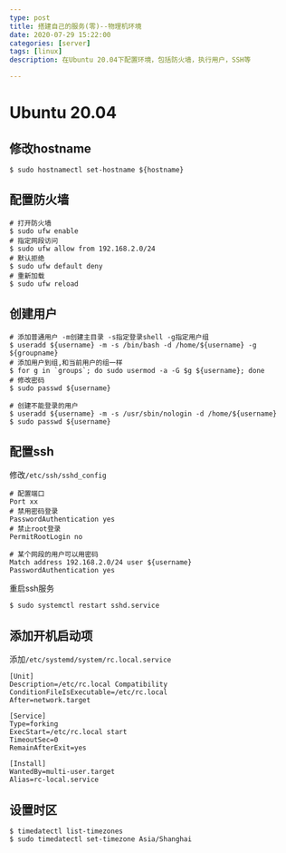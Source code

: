```yaml
---
type: post
title: 搭建自己的服务(零)--物理机环境
date: 2020-07-29 15:22:00
categories: [server]
tags: [linux]
description: 在Ubuntu 20.04下配置环境，包括防火墙，执行用户，SSH等

---
```


# Ubuntu 20.04

## 修改hostname
```shell script
$ sudo hostnamectl set-hostname ${hostname}
```

## 配置防火墙
```shell script
# 打开防火墙
$ sudo ufw enable
# 指定网段访问
$ sudo ufw allow from 192.168.2.0/24
# 默认拒绝
$ sudo ufw default deny
# 重新加载
$ sudo ufw reload
```

## 创建用户
```shell script
# 添加普通用户 -m创建主目录 -s指定登录shell -g指定用户组
$ useradd ${username} -m -s /bin/bash -d /home/${username} -g ${groupname}
# 添加用户到组,和当前用户的组一样
$ for g in `groups`; do sudo usermod -a -G $g ${username}; done
# 修改密码
$ sudo passwd ${username}

# 创建不能登录的用户
$ useradd ${username} -m -s /usr/sbin/nologin -d /home/${username}
$ sudo passwd ${username}
```

## 配置ssh

修改`/etc/ssh/sshd_config`
```
# 配置端口
Port xx
# 禁用密码登录
PasswordAuthentication yes
# 禁止root登录
PermitRootLogin no

# 某个网段的用户可以用密码
Match address 192.168.2.0/24 user ${username}
PasswordAuthentication yes
```
重启ssh服务
```shell script
$ sudo systemctl restart sshd.service
```

## 添加开机启动项
添加`/etc/systemd/system/rc.local.service`
```
[Unit]
Description=/etc/rc.local Compatibility
ConditionFileIsExecutable=/etc/rc.local
After=network.target

[Service]
Type=forking
ExecStart=/etc/rc.local start
TimeoutSec=0
RemainAfterExit=yes

[Install]
WantedBy=multi-user.target
Alias=rc-local.service
```

## 设置时区
```shell script
$ timedatectl list-timezones
$ sudo timedatectl set-timezone Asia/Shanghai
```

